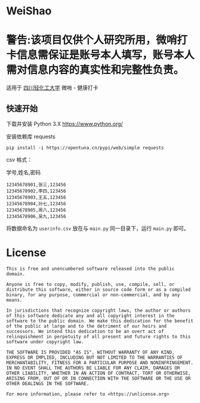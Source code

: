 # WeiShao

# 警告:该项目仅供个人研究所用，微哨打卡信息需保证是账号本人填写，账号本人需对信息内容的真实性和完整性负责。

适用于 [四川轻化工大学](http://www.suse.edu.cn/) 微哨 - 健康打卡

## 快速开始

下载并安装 Python 3.X https://www.python.org/

安装依赖库 requests

```shell
pip install -i https://opentuna.cn/pypi/web/simple requests
```

csv 格式：

学号,姓名,密码

```csv
12345678901,张三,123456
12345678902,李四,123456
12345678903,王五,123456
12345678904,孙七,123456
12345678905,周八,123456
12345678906,吴九,123456
```

将数据命名为 `userinfo.csv` 放在与 `main.py` 同一目录下，运行 `main.py` 即可。

# License

```
This is free and unencumbered software released into the public domain.

Anyone is free to copy, modify, publish, use, compile, sell, or
distribute this software, either in source code form or as a compiled
binary, for any purpose, commercial or non-commercial, and by any
means.

In jurisdictions that recognize copyright laws, the author or authors
of this software dedicate any and all copyright interest in the
software to the public domain. We make this dedication for the benefit
of the public at large and to the detriment of our heirs and
successors. We intend this dedication to be an overt act of
relinquishment in perpetuity of all present and future rights to this
software under copyright law.

THE SOFTWARE IS PROVIDED "AS IS", WITHOUT WARRANTY OF ANY KIND,
EXPRESS OR IMPLIED, INCLUDING BUT NOT LIMITED TO THE WARRANTIES OF
MERCHANTABILITY, FITNESS FOR A PARTICULAR PURPOSE AND NONINFRINGEMENT.
IN NO EVENT SHALL THE AUTHORS BE LIABLE FOR ANY CLAIM, DAMAGES OR
OTHER LIABILITY, WHETHER IN AN ACTION OF CONTRACT, TORT OR OTHERWISE,
ARISING FROM, OUT OF OR IN CONNECTION WITH THE SOFTWARE OR THE USE OR
OTHER DEALINGS IN THE SOFTWARE.

For more information, please refer to <https://unlicense.org>
```
